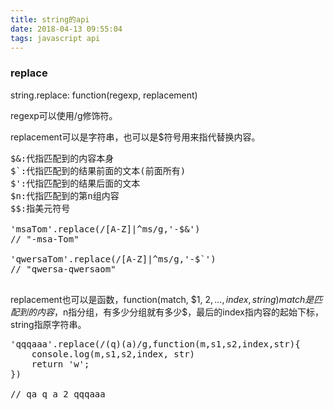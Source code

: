 ```yaml
---
title: string的api
date: 2018-04-13 09:55:04
tags: javascript api
---
```


### replace
string.replace: function(regexp, replacement)

regexp可以使用/g修饰符。

replacement可以是字符串，也可以是$符号用来指代替换内容。
<pre>
$&:代指匹配到的内容本身
$`:代指匹配到的结果前面的文本(前面所有)
$':代指匹配到的结果后面的文本
$n:代指匹配到的第n组内容
$$:指美元符号

'msaTom'.replace(/[A-Z]|^ms/g,'-$&')
// "-msa-Tom"

'qwersaTom'.replace(/[A-Z]|^ms/g,'-$`')
// "qwersa-qwersaom"

</pre>
replacement也可以是函数，function(match, $1, $2,..., index, string){}
match是匹配到的内容，$n指分组，有多少分组就有多少$，最后的index指内容的起始下标，string指原字符串。
<pre>
'qqqaaa'.replace(/(q)(a)/g,function(m,s1,s2,index,str){
    console.log(m,s1,s2,index, str)
    return 'w';
})

// qa q a 2 qqqaaa
</pre>
